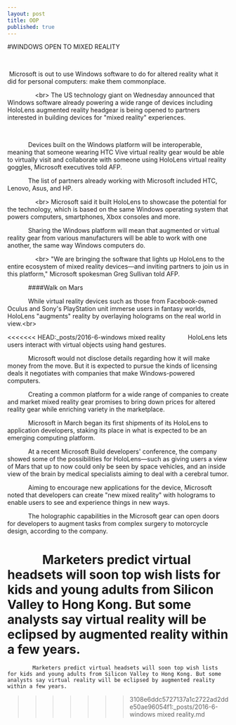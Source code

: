 ```yaml
---
layout: post
title: OOP
published: true
---
```



#WINDOWS OPEN TO MIXED REALITY

 

 Microsoft is out to use Windows software to do for altered reality what it did for personal computers: make them commonplace.

                &lt;br&gt; The US technology giant on Wednesday announced that Windows software already powering a wide range of devices including HoloLens augmented reality headgear is being opened to partners interested in building devices for "mixed reality" experiences.

                

            Devices built on the Windows platform will be interoperable, meaning that someone wearing HTC Vive virtual reality gear would be able to virtually visit and collaborate with someone using HoloLens virtual reality goggles, Microsoft executives told AFP.

            The list of partners already working with Microsoft included HTC, Lenovo, Asus, and HP.

                &lt;br&gt; Microsoft said it built HoloLens to showcase the potential for the technology, which is based on the same Windows operating system that powers computers, smartphones, Xbox consoles and more.

            Sharing the Windows platform will mean that augmented or virtual reality gear from various manufacturers will be able to work with one another, the same way Windows computers do.

                &lt;br&gt; "We are bringing the software that lights up HoloLens to the entire ecosystem of mixed reality devices—and inviting partners to join us in this platform," Microsoft spokesman Greg Sullivan told AFP.

            ####Walk on Mars

            While virtual reality devices such as those from Facebook-owned Oculus and Sony's PlayStation unit immerse users in fantasy worlds, HoloLens "augments" reality by overlaying holograms on the real world in view.&lt;br&gt;

<<<<<<< HEAD:_posts/2016-6-windows mixed reality
            HoloLens lets users interact with virtual objects using hand gestures.

            Microsoft would not disclose details regarding how it will make money from the move. But it is expected to pursue the kinds of licensing deals it negotiates with companies that make Windows-powered computers.

            Creating a common platform for a wide range of companies to create and market mixed reality gear promises to bring down prices for altered reality gear while enriching variety in the marketplace.

            Microsoft in March began its first shipments of its HoloLens to application developers, staking its place in what is expected to be an emerging computing platform.

            At a recent Microsoft Build developers' conference, the company showed some of the possibilities for HoloLens—such as giving users a view of Mars that up to now could only be seen by space vehicles, and an inside view of the brain by medical specialists aiming to deal with a cerebral tumor.

            Aiming to encourage new applications for the device, Microsoft noted that developers can create "new mixed reality" with holograms to enable users to see and experience things in new ways.

            The holographic capabilities in the Microsoft gear can open doors for developers to augment tasks from complex surgery to motorcycle design, according to the company.

            Marketers predict virtual headsets will soon top wish lists for kids and young adults from Silicon Valley to Hong Kong. But some analysts say virtual reality will be eclipsed by augmented reality within a few years.
=======
            Marketers predict virtual headsets will soon top wish lists for kids and young adults from Silicon Valley to Hong Kong. But some analysts say virtual reality will be eclipsed by augmented reality within a few years.
>>>>>>> 3108e6ddc5727137a1c2722ad2dde50ae96054f1:_posts/2016-6-windows mixed reality.md
